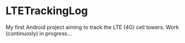 LTETrackingLog
==============
My first Android project aiming to track the LTE (4G) cell towers.
Work (continuosly) in progress...
